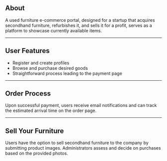 <h2>About</h2>
        <p>A used furniture e-commerce portal, designed for a startup that acquires secondhand furniture, refurbishes it, and sells it for a profit, serves as a platform to showcase currently available items.</p>
<hr>
        <h2>User Features</h2>
        <ul>
            <li>Register and create profiles</li>
            <li>Browse and purchase desired goods</li>
            <li>Straightforward process leading to the payment page</li>
        </ul>
<hr>
        <h2>Order Process</h2>
        <p>Upon successful payment, users receive email notifications and can track the estimated arrival time on the order page.</p>
<hr>
        <h2>Sell Your Furniture</h2>
Users have the option to sell secondhand furniture to the company by submitting product images. Administrators assess and decide on purchases based on the provided photos.
